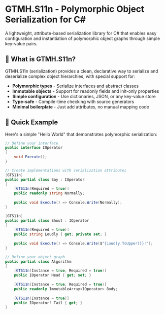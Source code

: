 # GTMH.S11n - Polymorphic Object Serialization for C#

A lightweight, attribute-based serialization library for C# that enables easy configuration and instantiation of polymorphic object graphs through simple key-value pairs.

## 🎯 What is GTMH.S11n?

GTMH.S11n (serialization) provides a clean, declarative way to serialize and deserialize complex object hierarchies, with special support for:
- **Polymorphic types** - Serialize interfaces and abstract classes
- **Immutable objects** - Support for readonly fields and init-only properties  
- **Simple configuration** - Use dictionaries, JSON, or any key-value store
- **Type-safe** - Compile-time checking with source generators
- **Minimal boilerplate** - Just add attributes, no manual mapping code

## 🚀 Quick Example

Here's a simple "Hello World" that demonstrates polymorphic serialization:
```csharp
// Define your interface
public interface IOperator
{
    void Execute();
}

// Create implementations with serialization attributes
[GTS11n]
public partial class Say : IOperator
{
    [GTS11n(Required = true)]
    public readonly string Normally;
    
    public void Execute() => Console.Write(Normally);
}

[GTS11n]
public partial class Shout : IOperator
{
    [GTS11n(Required = true)]
    public string Loudly { get; private set; }
    
    public void Execute() => Console.Write($"{Loudly.ToUpper()}!");
}

// Define your object graph
public partial class Algorithm
{
    [GTS11n(Instance = true, Required = true)]
    public IOperator Head { get; set; }
    
    [GTS11n(Instance = true, Required = true)]
    public readonly ImmutableArray<IOperator> Body;
    
    [GTS11n(Instance = true)]
    public IOperator? Tail { get; }
}
